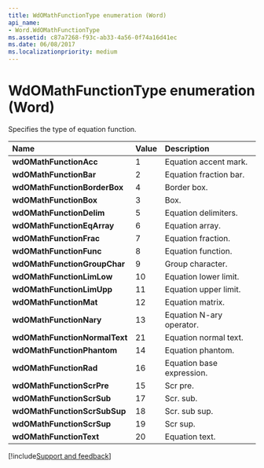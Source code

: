 ```yaml
---
title: WdOMathFunctionType enumeration (Word)
api_name:
- Word.WdOMathFunctionType
ms.assetid: c87a7268-f93c-ab33-4a56-0f74a16d41ec
ms.date: 06/08/2017
ms.localizationpriority: medium
---
```



# WdOMathFunctionType enumeration (Word)

Specifies the type of equation function.



|Name|Value|Description|
|:-----|:-----|:-----|
| **wdOMathFunctionAcc**|1|Equation accent mark.|
| **wdOMathFunctionBar**|2|Equation fraction bar.|
| **wdOMathFunctionBorderBox**|4|Border box.|
| **wdOMathFunctionBox**|3|Box.|
| **wdOMathFunctionDelim**|5|Equation delimiters.|
| **wdOMathFunctionEqArray**|6|Equation array.|
| **wdOMathFunctionFrac**|7|Equation fraction.|
| **wdOMathFunctionFunc**|8|Equation function.|
| **wdOMathFunctionGroupChar**|9|Group character.|
| **wdOMathFunctionLimLow**|10|Equation lower limit.|
| **wdOMathFunctionLimUpp**|11|Equation upper limit.|
| **wdOMathFunctionMat**|12|Equation matrix.|
| **wdOMathFunctionNary**|13|Equation N-ary operator.|
| **wdOMathFunctionNormalText**|21|Equation normal text.|
| **wdOMathFunctionPhantom**|14|Equation phantom.|
| **wdOMathFunctionRad**|16|Equation base expression.|
| **wdOMathFunctionScrPre**|15|Scr pre.|
| **wdOMathFunctionScrSub**|17|Scr. sub.|
| **wdOMathFunctionScrSubSup**|18|Scr. sub sup.|
| **wdOMathFunctionScrSup**|19|Scr sup.|
| **wdOMathFunctionText**|20|Equation text.|

[!include[Support and feedback](~/includes/feedback-boilerplate.md)]